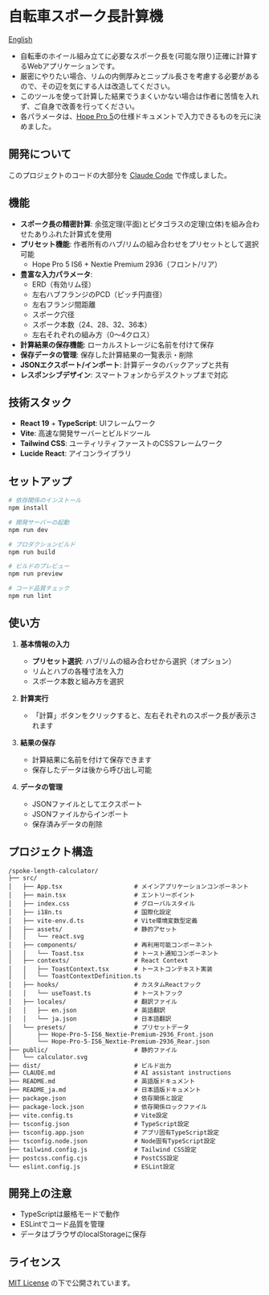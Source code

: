 # 自転車スポーク長計算機

[English](README.md)

- 自転車のホイール組み立てに必要なスポーク長を(可能な限り)正確に計算するWebアプリケーションです。
- 厳密にやりたい場合、リムの内側厚みとニップル長さを考慮する必要があるので、その辺を気にする人は改造してください。
- このツールを使って計算した結果でうまくいかない場合は作者に苦情を入れず、ご自身で改善を行ってください。
- 各パラメータは、[Hope Pro 5](https://www.hopetech.com/products/hubs/mountain-bike/pro-5-110mm-boost-front/)の仕様ドキュメントで入力できるものを元に決めました。

## 開発について

このプロジェクトのコードの大部分を [Claude Code](https://claude.ai/code) で作成しました。

## 機能

- **スポーク長の精密計算**: 余弦定理(平面)とピタゴラスの定理(立体)を組み合わせたありふれた計算式を使用
- **プリセット機能**: 作者所有のハブ/リムの組み合わせをプリセットとして選択可能
  - Hope Pro 5 IS6 + Nextie Premium 2936（フロント/リア）
- **豊富な入力パラメータ**:
  - ERD（有効リム径）
  - 左右ハブフランジのPCD（ピッチ円直径）
  - 左右フランジ間距離
  - スポーク穴径
  - スポーク本数（24、28、32、36本）
  - 左右それぞれの組み方（0〜4クロス）
- **計算結果の保存機能**: ローカルストレージに名前を付けて保存
- **保存データの管理**: 保存した計算結果の一覧表示・削除
- **JSONエクスポート/インポート**: 計算データのバックアップと共有
- **レスポンシブデザイン**: スマートフォンからデスクトップまで対応

## 技術スタック

- **React 19** + **TypeScript**: UIフレームワーク
- **Vite**: 高速な開発サーバーとビルドツール
- **Tailwind CSS**: ユーティリティファーストのCSSフレームワーク
- **Lucide React**: アイコンライブラリ

## セットアップ

```bash
# 依存関係のインストール
npm install

# 開発サーバーの起動
npm run dev

# プロダクションビルド
npm run build

# ビルドのプレビュー
npm run preview

# コード品質チェック
npm run lint
```

## 使い方

1. **基本情報の入力**
   - **プリセット選択**: ハブ/リムの組み合わせから選択（オプション）
   - リムとハブの各種寸法を入力
   - スポーク本数と組み方を選択

2. **計算実行**
   - 「計算」ボタンをクリックすると、左右それぞれのスポーク長が表示されます

3. **結果の保存**
   - 計算結果に名前を付けて保存できます
   - 保存したデータは後から呼び出し可能

4. **データの管理**
   - JSONファイルとしてエクスポート
   - JSONファイルからインポート
   - 保存済みデータの削除

## プロジェクト構造

```
/spoke-length-calculator/
├── src/
│   ├── App.tsx                    # メインアプリケーションコンポーネント
│   ├── main.tsx                   # エントリーポイント
│   ├── index.css                  # グローバルスタイル
│   ├── i18n.ts                    # 国際化設定
│   ├── vite-env.d.ts              # Vite環境変数型定義
│   ├── assets/                    # 静的アセット
│   │   └── react.svg
│   ├── components/                # 再利用可能コンポーネント
│   │   └── Toast.tsx              # トースト通知コンポーネント
│   ├── contexts/                  # React Context
│   │   ├── ToastContext.tsx       # トーストコンテキスト実装
│   │   └── ToastContextDefinition.ts
│   ├── hooks/                     # カスタムReactフック
│   │   └── useToast.ts            # トーストフック
│   ├── locales/                   # 翻訳ファイル
│   │   ├── en.json                # 英語翻訳
│   │   └── ja.json                # 日本語翻訳
│   └── presets/                   # プリセットデータ
│       ├── Hope-Pro-5-IS6_Nextie-Premium-2936_Front.json
│       └── Hope-Pro-5-IS6_Nextie-Premium-2936_Rear.json
├── public/                        # 静的ファイル
│   └── calculator.svg
├── dist/                          # ビルド出力
├── CLAUDE.md                      # AI assistant instructions
├── README.md                      # 英語版ドキュメント
├── README_ja.md                   # 日本語版ドキュメント
├── package.json                   # 依存関係と設定
├── package-lock.json              # 依存関係ロックファイル
├── vite.config.ts                 # Vite設定
├── tsconfig.json                  # TypeScript設定
├── tsconfig.app.json              # アプリ固有TypeScript設定
├── tsconfig.node.json             # Node固有TypeScript設定
├── tailwind.config.js             # Tailwind CSS設定
├── postcss.config.cjs             # PostCSS設定
└── eslint.config.js               # ESLint設定
```

## 開発上の注意

- TypeScriptは厳格モードで動作
- ESLintでコード品質を管理
- データはブラウザのlocalStorageに保存

## ライセンス

[MIT License](LICENSE) の下で公開されています。
